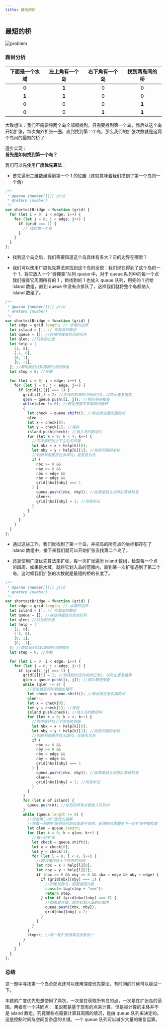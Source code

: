 ```yaml
---
title: 最短的桥
---
```


## 最短的桥

![problem](https://swfoodt-blog.oss-cn-beijing.aliyuncs.com/img/wx-develop/20221025155807.png)

### 题目分析

| 下面是一个水域 | 左上角有一个岛 | 右下角有一个岛 | 找到两岛间的桥 |
| :------------: | :------------: | :------------: | :------------: |
|       0        |     **1**      |       0        |       0        |
|     **1**      |     **1**      |       0        |       0        |
|       0        |       0        |       0        |     **1**      |
|       0        |       0        |     **1**      |     **1**      |

大致想法：我们不需要将两个岛全部都找到，只需要找到第一个岛，然后从这个岛开始扩张，每次向外扩张一圈，直到找到第二个岛，那么我们的扩张次数就是这两个岛间的最短的桥了

逐步实现：  
**首先是如何找到第一个岛？**

我们可以先使用**广度优先算法**：

- 首先遍历二维数组得到第一个 1 的位置（这就意味着我们摸到了第一个岛的一个角）

```js
/**
 * @param {number[][]} grid
 * @return {number}
 */
var shortestBridge = function (grid) {
  for (let i = 0; i < edge; i++) {
    for (let j = 0; j < edge; j++) {
      if (grid === 1) {
        // 找到第一个岛
      }
    }
  }
};
```

- 找到这个岛之后，我们需要知道这个岛具体有多大？它的边界在哪里？

- 我们可以使用广度优先算法来找到这个岛的全貌：我们现在得到了这个岛的一个 1，将它放入一个“待搜查”队列 queue 中，对于 queue 队列中的每一个点我们搜查它周围所有的 1 ，新找到的 1 也放入 queue 队列，用完的 1 扔给 island 数组，直到 queue 中没有点排队了，这样我们就将整个岛都纳入 island 数组了。

```js
/**
 * @param {number[][]} grid
 * @return {number}
 */
var shortestBridge = function (grid) {
  let edge = grid.length; // 水域的边界
  let island = []; // 存放岛的数组
  let queue = []; //存放待搜查的点的队列
  let qlen; //队列的长度
  let help = [
    [1, 0],
    [-1, 0],
    [0, 1],
    [0, -1],
  ]; //帮助我们找到周围的点的数组
  let step = 0; //步数

  for (let i = 0; i < edge; i++) {
    for (let j = 0; j < edge; j++) {
      if (grid[i][j] === 1) {
        grid[i][j] = 2; //将找到的岛的点标记为2，以防止重复搜索
        qlen = queue.push([i, j]); //排队等待搜查
        whlie(qlen != 0); //若全搜查完毕就跳出循环
        {
          let check = queue.shift(); //取出排在最前面的点
          qlen--;
          let x = check[0];
          let y = check[1]; //保存
          island.push(check); //放入岛的数组中
          for (let k = 0; k < 4; k++) {
            //四次循环找上下左右的邻居
            let nbx = x + help[k][0];
            let nby = y + help[k][1]; //找到邻居的坐标
            //判断邻居是否在水域内，且是否为岛
            if (
              nbx >= 0 &&
              nby >= 0 &&
              nbx < edge &&
              nby < edge &&
              grid[nbx][nby] === 1
            ) {
              queue.push([nbx, nby]); //如果是就让去排队等待检查
              qlen++;
              grid[nbx][nby] = 2; //改变标记
            }
          }
        }
      }
    }
  }
};
```

- 通过这些工作，我们就找到了第一个岛，并把岛的所有点的坐标都存在了 island 数组中，接下来我们就可以开始扩张去找第二个岛了。

- 还是使用广度优先算法来扩张，每一次扩张遍历 island 数组，检查每一个点的四周，如果是水域，就将它划入岛的范围内，直到某一次扩张遇到了第二个岛，这时候我们扩张的次数就是最短的桥的长度了。

```js
/**
 * @param {number[][]} grid
 * @return {number}
 */
var shortestBridge = function (grid) {
  let edge = grid.length; // 水域的边界
  let island = []; // 存放岛的数组
  let queue = []; //存放待搜查的点的队列
  let qlen; //队列的长度
  let help = [
    [1, 0],
    [-1, 0],
    [0, 1],
    [0, -1],
  ]; //帮助我们找到周围的点的数组
  let step = 0; //步数

  for (let i = 0; i < edge; i++) {
    for (let j = 0; j < edge; j++) {
      if (grid[i][j] === 1) {
        grid[i][j] = 2; //将找到的岛的点标记为2，以防止重复搜索
        qlen = queue.push([i, j]); //排队等待搜查
        while (qlen != 0) {
          //若全搜查完毕就跳出循环
          let check = queue.shift(); //取出排在最前面的点
          qlen--;
          let x = check[0];
          let y = check[1]; //保存
          island.push(check); //放入岛的数组中
          for (let k = 0; k < 4; k++) {
            //四次循环找上下左右的邻居
            let nbx = x + help[k][0];
            let nby = y + help[k][1]; //找到邻居的坐标
            //判断邻居是否在水域内，且是否为岛
            if (
              nbx >= 0 &&
              nby >= 0 &&
              nbx < edge &&
              nby < edge &&
              grid[nbx][nby] === 1
            ) {
              queue.push([nbx, nby]); //如果是就让去排队等待检查
              qlen++;
              grid[nbx][nby] = 2; //改变标记
            }
          }
        }
        for (let n of island) {
          queue.push(n); //将岛的所有点都放入队列中
        }
        while (queue.length != 0) {
          //开始第二次广度优先搜索
          //在每一轮的扩张中队列的长度是不变的，新增的点需要在下一轮扩张中被检查
          let qlen = queue.length;
          for (let k = 0; k < qlen; k++) {
            //每一轮扩张
            let check = queue.shift();
            let x = check[0];
            let y = check[1];
            for (let l = 0; l < 4; l++) {
              //四次循环找上下左右的邻居
              let nbx = x + help[l][0];
              let nby = y + help[l][1];
              if (nbx >= 0 && nby >= 0 && nbx < edge && nby < edge) {
                if (grid[nbx][nby] === 1) {
                  //如果找到岛，直接返回次数
                  console.log(step + "===");
                  return step;
                } else if (grid[nbx][nby] === 0) {
                  //如果是水域，就将它划入岛的范围内
                  queue.push([nbx, nby]);
                  grid[nbx][nby] = 2;
                }
              }
            }
          }
          step++; //每一轮扩张结束后步数加一
        }
      }
    }
  }
};
```

### 总结

这一题中寻找第一个岛全部点还可以使用深度优先算法，有时间的时候可以尝试一下。

本题的广度优先思想使用了两次，一次是在获取所有岛的点，一次是在扩张岛的范围。两者有一个共同点：
虽说都是基于现有的点来计算，但是被计算的主体并不是 island 数组。究竟哪些点需要计算其周围的情况，是由 queue 队列来决定的。
这是控制时间与空间复杂度的关键。一个 queue 队列可以减少大量的重复运算。
